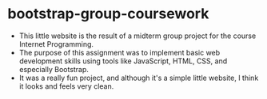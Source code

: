 # bootstrap-group-coursework
- This little website is the result of a midterm group project for the course Internet Programming.
- The purpose of this assignment was to implement basic web development skills using tools like JavaScript, HTML, CSS, and especially Bootstrap.
- It was a really fun project, and although it's a simple little website, I think it looks and feels very clean.
